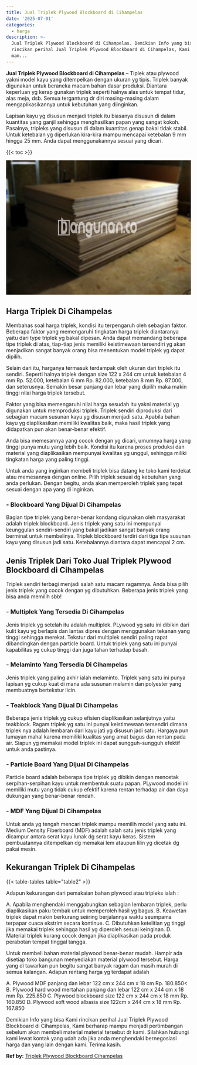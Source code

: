 ```yaml
---
title: Jual Triplek Plywood Blockboard di Cihampelas
date: '2025-07-01'
categories:
  - harga
description: >-
  Jual Triplek Plywood Blockboard di Cihampelas. Demikian Info yang bisa Kami
  rincikan perihal Jual Triplek Plywood Blockboard di Cihampelas, Kami berharap
  mam...
---
```


**Jual Triplek Plywood Blockboard di Cihampelas** – Tiplek atau plywood yakni model kayu yang ditempelkan dengan ukuran yg tipis. Triplek banyak digunakan untuk beraneka macam bahan dasar produksi. Diantara keperluan yg kerap gunakan triplek seperti halnya alas untuk tempat tidur, alas meja, dsb. Semua tergantung dr diri masing-masing dalam mengaplikasikannya untuk kebutuhan yang diinginkan.

Lapisan kayu yg disusun menjadi triplek itu biasanya disusun di dalam kuantitas yang ganjil sehingga menghasilkan papan yang sangat kokoh. Pasalnya, tripleks yang disusun di dalam kuantitas genap bakal tidak stabil. Untuk ketebalan yg diperlukan kira-kira mampu mencapai ketebalan 9 mm hingga 25 mm. Anda dapat menggunakannya sesuai yang dicari.

{{< toc >}}

![Jual Triplek Plywood Blockboard di Cihampelas](/images/jual-triplek-murah-18.png)

## Harga Triplek Di Cihampelas

Membahas soal harga triplek, kondisi itu terpengaruh oleh sebagian faktor. Beberapa faktor yang memengaruhi tingkatan harga triplek diantaranya yaitu dari type triplek yg bakal dipesan. Anda dapat memandang beberapa tipe triplek di atas, tiap-tiap jenis memiliki keistimewaan tersendiri yg akan menjadikan sangat banyak orang bisa menentukan model triplek yg dapat dipilih.

Selain dari itu, harganya termasuk terdampak oleh ukuran dari triplek itu sendiri. Seperti halnya triplek dengan size 122 x 244 cm untuk ketebalan 4 mm Rp. 52.000, ketebalan 6 mm Rp. 82.000, ketebalan 8 mm Rp. 87.000, dan seterusnya. Semakin besar panjang dan lebar yang dipilih maka makin tinggi nilai harga triplek tersebut.

Faktor yang bisa memengaruhi nilai harga sesudah itu yakni material yg digunakan untuk memproduksi triplek. Triplek sendiri diproduksi dari sebagian macam susunan kayu yg disusun menjadi satu. Apabila bahan kayu yg diaplikasikan memiliki kwalitas baik, maka hasil triplek yang didapatkan pun akan benar-benar efektif.

Anda bisa memesannya yang cocok dengan yg dicari, umumnya harga yang tinggi punya mutu yang lebih baik. Kondisi itu karena proses produksi dan material yang diaplikasikan mempunyai kwalitas yg unggul, sehingga miliki tingkatan harga yang paling tinggi.

Untuk anda yang inginkan membeli triplek bisa datang ke toko kami terdekat atau memesannya dengan online. Pilih triplek sesuai dg kebutuhan yang anda perlukan. Dengan begitu, anda akan memperoleh triplek yang tepat sesuai dengan apa yang di inginkan.

### \- Blockboard Yang Dijual Di Cihampelas

Bagian tipe triplek yang benar-benar kondang digunakan oleh masyarakat adalah triplek blockboard. Jenis triplek yang satu ini mempunyai keunggulan sendiri-sendiri yang bakal jadikan sangat banyak orang berminat untuk membelinya. Triplek blockboard terdiri dari tiga tipe susunan kayu yang disusun jadi satu. Ketebalannya diantara dapat mencapai 2 cm.

## Jenis Triplek Dari Toko Jual Triplek Plywood Blockboard di Cihampelas

Triplek sendiri terbagi menjadi salah satu macam ragamnya. Anda bisa pilih jenis triplek yang cocok dengan yg dibutuhkan. Beberapa jenis triplek yang bisa anda memilih sbb!

### \- Multiplek Yang Tersedia Di Cihampelas

Jenis triplek yg setelah itu adalah multiplek. PLywood yg satu ini dibikin dari kulit kayu yg berlapis dan lantas dipres dengan menggunakan tekanan yang tinggi sehingga merekat. Tekstur dari multiplek sendiri paling rapat dibandingkan dengan particle board. Untuk triplek yang satu ini punyai kapabilitas yg cukup tinggi dan juga tahan terhadap basah.

### \- Melaminto Yang Tersedia Di Cihampelas

Jenis triplek yang paling akhir ialah melaminto. Triplek yang satu ini punya lapisan yg cukup kuat di mana ada susunan melamin dan polyester yang membuatnya bertekstur licin.

### \- Teakblock Yang Dijual Di Cihampelas

Beberapa jenis triplek yg cukup efisien diaplikasikan selanjutnya yaitu teakblock. Ragam triplek yg satu ini punyai keistimewaan tersendiri dimana triplek nya adalah lembaran dari kayu jati yg disusun jadi satu. Hargaya pun lumayan mahal karena memiliki kualitas yang amat bagus dan rentan pada air. Siapun yg memakai model triplek ini dapat sungguh-sungguh efektif untuk anda pastinya.

### \- Particle Board Yang Dijual Di Cihampelas

Particle board adalah beberapa tipe triplek yg dibikin dengan mencetak serpihan-serpihan kayu untuk membentuk suatu papan. PLywood model ini memiliki mutu yang tidak cukup efektif karena rentan terhadap air dan daya dukungan yang benar-benar rendah.

### \- MDF Yang Dijual Di Cihampelas

Untuk anda yg tengah mencari triplek mampu memilih model yang satu ini. Medium Density Fiberboard (MDF) adalah salah satu jenis triplek yang dicampur antara serat kayu lunak dg serat kayu keras. Sistem pembuatannya ditempelkan dg memakai lem ataupun lilin yg dicetak dg pakai mesin.

## Kekurangan Triplek Di Cihampelas

{{< table-tables table="table2" >}}

Adapun kekurangan dari pemakaian bahan plywood atau tripleks ialah :

A. Apabila menghendaki menggabungkan sebagian lembaran triplek, perlu diaplikasikan paku tembak untuk memperoleh hasil yg bagus. B. Keawetan triplek dapat makin berkurang seiiring berjalannya waktu seumpama terpapar cuaca ekstrim secara kontinue. C. Dibutuhkan ketelitian yg tinggi jika memakai triplek sehingga hasil yg diperoleh sesuai keinginan. D. Material triplek kurang cocok dengan jika diaplikasikan pada produk perabotan tempat tinggal tangga.

Untuk membeli bahan material plywood benar-benar mudah. Hampir ada disetiap toko bangunan menyediakan material plywood tersebut. Harga yang di tawarkan pun begitu sangat banyak ragam dan masih murah di semua kalangan. Adapun rentang harga yg terdapat adalah

A. Plywood MDF panjang dan lebar 122 cm x 244 cm x 18 cm Rp. 180.850< B. Plywood hard wood mertahan panjang dan lebar 122 cm x 244 cm x 18 mm Rp. 225.850 C. Plywood blockboard size 122 cm x 244 cm x 18 mm Rp. 160.850 D. Plywood soft wood albasia size 122cm x 244 cm x 18 mm Rp. 167.850

Demikian Info yang bisa Kami rincikan perihal Jual Triplek Plywood Blockboard di Cihampelas, Kami berharap mampu menjadi pertimbangan sebelum akan membeli material material tersebut dr kami. Silahkan hubungi kami lewat kontak yang udah ada jika anda menghendaki bernegosiasi harga dan yang lain dengan kami. Terima kasih.

**Ref by:** [Triplek Plywood Blockboard Cihampelas](https://id.wikipedia.org/wiki/Triplek)
